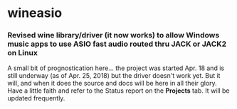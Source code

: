 # wineasio
### Revised wine library/driver (it now works) to allow Windows music apps to use ASIO fast audio routed thru JACK or JACK2 on Linux
A small bit of prognostication here... the project was started Apr. 18 and is still underway (as of Apr. 25, 2018) but the driver doesn't work yet.  But it will, and when it does the source and docs will be here in all their glory.  Have a little faith and refer to the Status report on the **Projects** tab.  It will be updated frequently.
